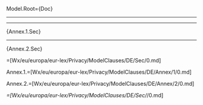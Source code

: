 Model.Root={Doc}<br><hr><hr>{Annex.1.Sec}<hr>{Annex.2.Sec}

=[Wx/eu/europa/eur-lex/Privacy/ModelClauses/DE/Sec/0.md]

Annex.1.=[Wx/eu/europa/eur-lex/Privacy/ModelClauses/DE/Annex/1/0.md]

Annex.2.=[Wx/eu/europa/eur-lex/Privacy/ModelClauses/DE/Annex/2/0.md]

_=[Wx/eu/europa/eur-lex/Privacy/ModelClauses/DE/Sec/_/0.md]
